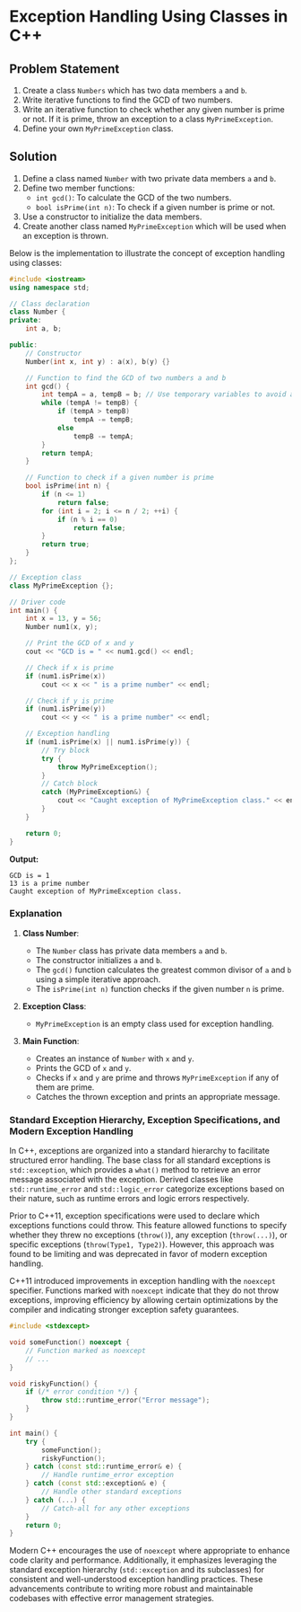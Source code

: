 # Exception Handling Using Classes in C++

## Problem Statement

1. Create a class `Numbers` which has two data members `a` and `b`.
2. Write iterative functions to find the GCD of two numbers.
3. Write an iterative function to check whether any given number is prime or not. If it is prime, throw an exception to a class `MyPrimeException`.
4. Define your own `MyPrimeException` class.

## Solution

1. Define a class named `Number` with two private data members `a` and `b`.
2. Define two member functions:
   - `int gcd()`: To calculate the GCD of the two numbers.
   - `bool isPrime(int n)`: To check if a given number is prime or not.
3. Use a constructor to initialize the data members.
4. Create another class named `MyPrimeException` which will be used when an exception is thrown.

Below is the implementation to illustrate the concept of exception handling using classes:

```cpp
#include <iostream>
using namespace std;

// Class declaration
class Number {
private:
    int a, b;

public:
    // Constructor
    Number(int x, int y) : a(x), b(y) {}

    // Function to find the GCD of two numbers a and b
    int gcd() {
        int tempA = a, tempB = b; // Use temporary variables to avoid altering original values
        while (tempA != tempB) {
            if (tempA > tempB)
                tempA -= tempB;
            else
                tempB -= tempA;
        }
        return tempA;
    }

    // Function to check if a given number is prime
    bool isPrime(int n) {
        if (n <= 1)
            return false;
        for (int i = 2; i <= n / 2; ++i) {
            if (n % i == 0)
                return false;
        }
        return true;
    }
};

// Exception class
class MyPrimeException {};

// Driver code
int main() {
    int x = 13, y = 56;
    Number num1(x, y);

    // Print the GCD of x and y
    cout << "GCD is = " << num1.gcd() << endl;

    // Check if x is prime
    if (num1.isPrime(x))
        cout << x << " is a prime number" << endl;

    // Check if y is prime
    if (num1.isPrime(y))
        cout << y << " is a prime number" << endl;

    // Exception handling
    if (num1.isPrime(x) || num1.isPrime(y)) {
        // Try block
        try {
            throw MyPrimeException();
        }
        // Catch block
        catch (MyPrimeException&) {
            cout << "Caught exception of MyPrimeException class." << endl;
        }
    }

    return 0;
}
```

**Output:**

```
GCD is = 1
13 is a prime number
Caught exception of MyPrimeException class.
```

### Explanation

1. **Class Number**:

   - The `Number` class has private data members `a` and `b`.
   - The constructor initializes `a` and `b`.
   - The `gcd()` function calculates the greatest common divisor of `a` and `b` using a simple iterative approach.
   - The `isPrime(int n)` function checks if the given number `n` is prime.

2. **Exception Class**:

   - `MyPrimeException` is an empty class used for exception handling.

3. **Main Function**:
   - Creates an instance of `Number` with `x` and `y`.
   - Prints the GCD of `x` and `y`.
   - Checks if `x` and `y` are prime and throws `MyPrimeException` if any of them are prime.
   - Catches the thrown exception and prints an appropriate message.

### Standard Exception Hierarchy, Exception Specifications, and Modern Exception Handling

In C++, exceptions are organized into a standard hierarchy to facilitate structured error handling. The base class for all standard exceptions is `std::exception`, which provides a `what()` method to retrieve an error message associated with the exception. Derived classes like `std::runtime_error` and `std::logic_error` categorize exceptions based on their nature, such as runtime errors and logic errors respectively.

Prior to C++11, exception specifications were used to declare which exceptions functions could throw. This feature allowed functions to specify whether they threw no exceptions (`throw()`), any exception (`throw(...)`), or specific exceptions (`throw(Type1, Type2)`). However, this approach was found to be limiting and was deprecated in favor of modern exception handling.

C++11 introduced improvements in exception handling with the `noexcept` specifier. Functions marked with `noexcept` indicate that they do not throw exceptions, improving efficiency by allowing certain optimizations by the compiler and indicating stronger exception safety guarantees.

```cpp
#include <stdexcept>

void someFunction() noexcept {
    // Function marked as noexcept
    // ...
}

void riskyFunction() {
    if (/* error condition */) {
        throw std::runtime_error("Error message");
    }
}

int main() {
    try {
        someFunction();
        riskyFunction();
    } catch (const std::runtime_error& e) {
        // Handle runtime_error exception
    } catch (const std::exception& e) {
        // Handle other standard exceptions
    } catch (...) {
        // Catch-all for any other exceptions
    }
    return 0;
}
```

Modern C++ encourages the use of `noexcept` where appropriate to enhance code clarity and performance. Additionally, it emphasizes leveraging the standard exception hierarchy (`std::exception` and its subclasses) for consistent and well-understood exception handling practices. These advancements contribute to writing more robust and maintainable codebases with effective error management strategies.
